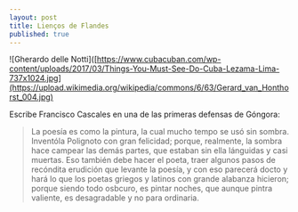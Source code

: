 ```yaml
---
layout: post
title: Lienços de Flandes
published: true
---
```


![Gherardo delle Notti]([https://www.cubacuban.com/wp-content/uploads/2017/03/Things-You-Must-See-Do-Cuba-Lezama-Lima-737x1024.jpg](https://upload.wikimedia.org/wikipedia/commons/6/63/Gerard_van_Honthorst_004.jpg)

Escribe Francisco Cascales en una de las primeras defensas de Góngora:

> La poesía es como la pintura, la cual mucho tempo se usó sin sombra. Inventóla Polignoto con gran felicidad; porque, realmente, la sombra hace campear las demás partes, que estaban sin ella lánguidas y casi muertas. Eso también debe hacer el poeta, traer algunos pasos de recóndita erudición que levante la poesía, y con eso parecerá docto y hará lo que los poetas griegos y latinos con grande alabanza hicieron; porque siendo todo osbcuro, es pintar noches, que aunque pintra valiente, es desagradable y no para ordinaria.
